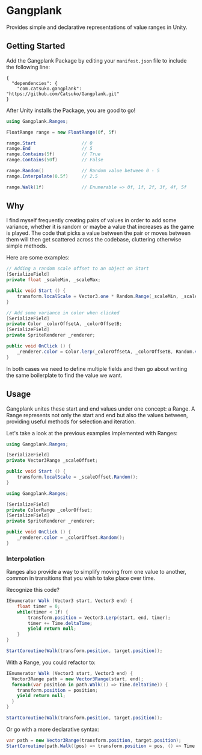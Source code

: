 # Gangplank
Provides simple and declarative representations of value ranges in Unity.

## Getting Started

Add the Gangplank Package by editing your `manifest.json` file to include the following line:

```
{
  "dependencies": {
    "com.catsuko.gangplank": "https://github.com/Catsuko/Gangplank.git"
}
```

After Unity installs the Package, you are good to go!

```c#
using Gangplank.Ranges;

FloatRange range = new FloatRange(0f, 5f)

range.Start                 // 0
range.End                   // 5
range.Contains(5f)          // True
range.Contains(50f)         // False

range.Random()              // Random value between 0 - 5
range.Interpolate(0.5f)     // 2.5

range.Walk(1f)              // Enumerable => 0f, 1f, 2f, 3f, 4f, 5f
```

## Why

I find myself frequently creating pairs of values in order to add some variance, whether it is random or maybe a value that increases as the game is played. The code that picks a value between the pair or moves between them will then get scattered across the codebase, cluttering otherwise simple methods.

Here are some examples:

```c#
// Adding a random scale offset to an object on Start
[SerializeField]
private float _scaleMin, _scaleMax;

public void Start () {
    transform.localScale = Vector3.one * Random.Range(_scaleMin, _scaleMax);
}
```

```c#
// Add some variance in color when clicked
[SerializeField]
private Color _colorOffsetA, _colorOffsetB;
[SerializeField]
private SpriteRenderer _renderer;

public void OnClick () {
    _renderer.color = Color.lerp(_colorOffsetA, _colorOffsetB, Random.value);
}
```

In both cases we need to define multiple fields and then go about writing the same boilerplate to find the value we want.

## Usage

Gangplank unites these start and end values under one concept: a Range. A Range represents not only the start and end but also the values between, providing useful methods for selection and iteration.

Let's take a look at the previous examples implemented with Ranges:

```c#
using Gangplank.Ranges;

[SerializeField]
private Vector3Range _scaleOffset;

public void Start () {
    transform.localScale = _scaleOffset.Random();
}
```

```c#
using Gangplank.Ranges;

[SerializeField]
private ColorRange _colorOffset;
[SerializeField]
private SpriteRenderer _renderer;

public void OnClick () {
    _renderer.color = _colorOffset.Random();
}
```

### Interpolation

Ranges also provide a way to simplify moving from one value to another, common in transitions that you wish to take place over time.

Recognize this code?
```c#
IEnumerator Walk (Vector3 start, Vector3 end) {
    float timer = 0;
    while(timer < 1f) {
        transform.position = Vector3.Lerp(start, end, timer);
        timer += Time.deltaTime;
        yield return null;
    }
}

StartCoroutine(Walk(transform.position, target.position));
```

With a Range, you could refactor to:
```c#
IEnumerator Walk (Vector3 start, Vector3 end) {
  Vector3Range path = new Vector3Range(start, end);
  foreach(var position in path.Walk(() => Time.deltaTime)) {
    transform.position = position;
    yield return null;
  }
}

StartCoroutine(Walk(transform.position, target.position));
```
Or go with a more declarative syntax:
```c#
var path = new Vector3Range(transform.position, target.position);
StartCoroutine(path.Walk((pos) => transform.position = pos, () => Time.deltaTime));
```
